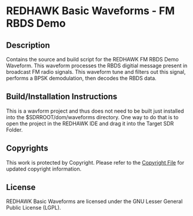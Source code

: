 # REDHAWK Basic Waveforms - FM RBDS Demo
 
## Description

Contains the source and build script for the REDHAWK FM RBDS Demo Waveform. This waveform processes the RBDS digitial message present in broadcast FM radio signals. This waveform tune and filters out this signal, performs a BPSK demodulation, then decodes the RBDS data.

## Build/Installation Instructions
This is a wavform project and thus does not need to be built just installed into the $SDRROOT/dom/waveforms directory. One way to do that is to open the project in the REDHAWK IDE and drag it into the Target SDR Folder.

## Copyrights

This work is protected by Copyright. Please refer to the [Copyright File](COPYRIGHT) for updated copyright information.

## License

REDHAWK Basic Waveforms are licensed under the GNU Lesser General Public License (LGPL).